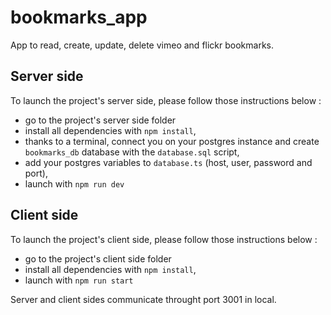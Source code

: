 # bookmarks_app
App to read, create, update, delete vimeo and flickr bookmarks.

## Server side
To launch the project's server side, please follow those instructions below :

- go to the project's server side folder
- install all dependencies with `npm install`,
- thanks to a terminal, connect you on your postgres instance and create `bookmarks_db` database with the `database.sql` script,
- add your postgres variables to `database.ts` (host, user, password and port),
- launch with `npm run dev`

## Client side
To launch the project's client side, please follow those instructions below :

- go to the project's client side folder
- install all dependencies with `npm install`,
- launch with `npm run start`

Server and client sides communicate throught port 3001 in local.
